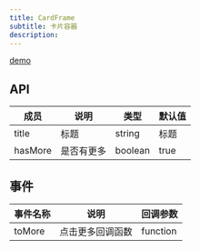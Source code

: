 ```yaml
---
title: CardFrame
subtitle: 卡片容器
description: 
---
```


[demo](CardFrame)

## API

| 成员 | 说明 | 类型 | 默认值 |
| --- | --- | --- | --- |
| title | 标题 | string | 标题 |
| hasMore | 是否有更多 | boolean | true |  |

## 事件

| 事件名称 | 说明 | 回调参数 |
| --- | --- | --- |
| toMore | 点击更多回调函数 | function |  |


